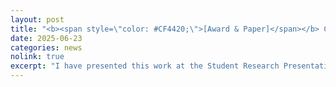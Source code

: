 ```yaml
---
layout: post
title: "<b><span style=\"color: #CF4420;\">[Award & Paper]</span></b> Cheers! Our paper <i>\"Efficient screening of rare large pit anomalies on polished surfaces using a minimalist sampling scheme\"</i> has been fast-tracked to the SME Journal of Manufacturing Processes and won the NAMRC Outstanding Paper Award in Manufacturing Processes!"
date: 2025-06-23
categories: news
nolink: true
excerpt: "I have presented this work at the Student Research Presentation Competition during SME NAMRC 53."
---
```


